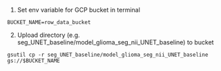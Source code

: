 1. Set env variable for GCP bucket in terminal
```
BUCKET_NAME=row_data_bucket
```

2. Upload directory (e.g. seg_UNET_baseline/model_glioma_seg_nii_UNET_baseline) to bucket
```
gsutil cp -r seg_UNET_baseline/model_glioma_seg_nii_UNET_baseline gs://$BUCKET_NAME
```
